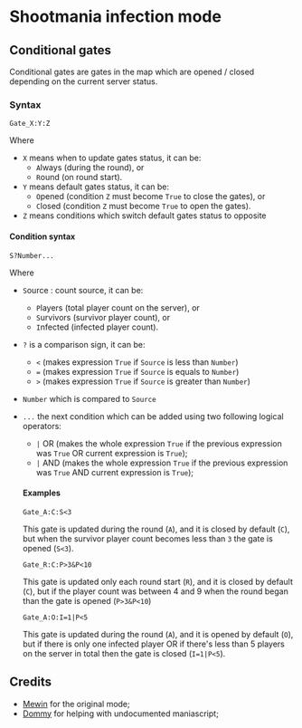 # Shootmania infection mode

## Conditional gates
Conditional gates are gates in the map which are opened / closed depending on the current server status.
### Syntax
```
Gate_X:Y:Z
```
Where
- `X` means when to update gates status, it can be:
  - `A`lways (during the round), or
  - `R`ound (on round start).
- `Y` means default gates status, it can be:
  - `O`pened (condition `Z` must become `True` to close the gates), or
  - `C`losed (condition `Z` must become `True` to open the gates).
- `Z` means conditions which switch default gates status to opposite

#### Condition syntax
```
S?Number...
```
Where
- `S`ource : count source, it can be:
  - `P`layers (total player count on the server), or
  - `S`urvivors (survivor player count), or
  - `I`nfected (infected player count).
- `?` is a comparison sign, it can be:
  - `<` (makes expression `True` if `Source` is less than `Number`)
  - `=` (makes expression `True` if `Source` is equals to `Number`)
  - `>` (makes expression `True` if `Source` is greater than `Number`)
- `Number` which is compared to `Source`
- `...` the next condition which can be added using two following logical operators:
  - `|` OR (makes the whole expression `True` if the previous expression was `True` OR current expression is `True`);
  - `|` AND (makes the whole expression `True` if the previous expression was `True` AND current expression is `True`);
  
  #### Examples
  ```
  Gate_A:C:S<3
  ```
  This gate is updated during the round (`A`), and it is closed by default (`C`), but when the survivor player count becomes less than `3` the gate is opened (`S<3`).
  
  ```
  Gate_R:C:P>3&P<10
  ```
  This gate is updated only each round start (`R`), and it is closed by default (`C`), but if the player count was between 4 and 9 when the round began than the gate is opened (`P>3&P<10`)
  
  ```
  Gate_A:O:I=1|P<5
  ```
  This gate is updated during the round (`A`), and it is opened by default (`O`), but if there is only one infected player OR if there's less than 5 players on the server in total then the gate is closed (`I=1|P<5`).
  
## Credits
- [Mewin](https://mewin.de/) for the original mode;
- [Dommy](https://github.com/domino54/) for helping with undocumented maniascript;

